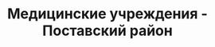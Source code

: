 ---
district_id: 2-16-0
district_name: Поставский район
title: Медицинские учреждения - Поставский район
---